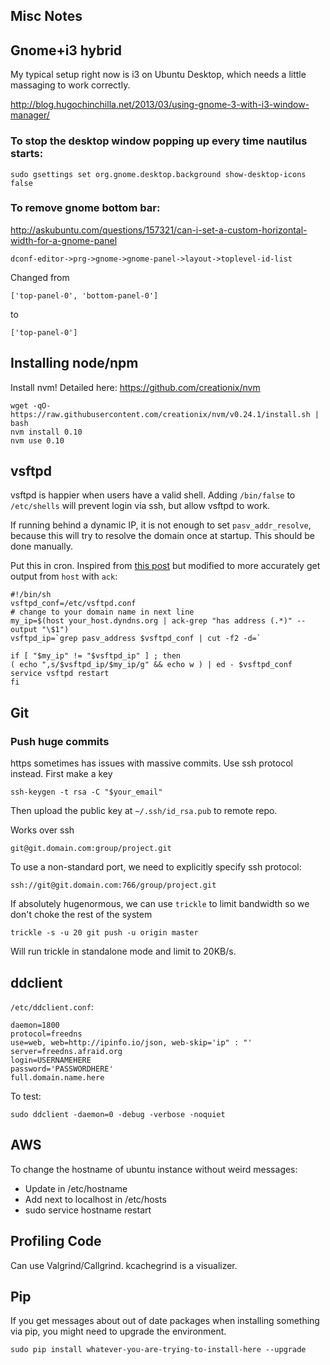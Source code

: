 Misc Notes
-------------------------------

## Gnome+i3 hybrid

My typical setup right now is i3 on Ubuntu Desktop, which needs a little massaging to work correctly.

http://blog.hugochinchilla.net/2013/03/using-gnome-3-with-i3-window-manager/


### To stop the desktop window popping up every time nautilus starts:

    sudo gsettings set org.gnome.desktop.background show-desktop-icons false


### To remove gnome bottom bar:

http://askubuntu.com/questions/157321/can-i-set-a-custom-horizontal-width-for-a-gnome-panel

    dconf-editor->prg->gnome->gnome-panel->layout->toplevel-id-list

Changed from

    ['top-panel-0', 'bottom-panel-0']

to

    ['top-panel-0']

## Installing node/npm

Install nvm! Detailed here: https://github.com/creationix/nvm

	wget -qO- https://raw.githubusercontent.com/creationix/nvm/v0.24.1/install.sh | bash
	nvm install 0.10
	nvm use 0.10

## vsftpd

vsftpd is happier when users have a valid shell. Adding `/bin/false` to `/etc/shells` will prevent login via ssh, but allow vsftpd to work.

If running behind a dynamic IP, it is not enough to set `pasv_addr_resolve`, because this will try to resolve the domain once at startup. This should be done manually.

Put this in cron. Inspired from [this post](http://www.imovedtolinux.com/2009/07/configure-vsftpd-for-passive.html) but modified to more accurately get output from `host` with `ack`:

	#!/bin/sh
	vsftpd_conf=/etc/vsftpd.conf
	# change to your domain name in next line
	my_ip=$(host your_host.dyndns.org | ack-grep "has address (.*)" --output "\$1")
	vsftpd_ip=`grep pasv_address $vsftpd_conf | cut -f2 -d=`

	if [ "$my_ip" != "$vsftpd_ip" ] ; then
	( echo ",s/$vsftpd_ip/$my_ip/g" && echo w ) | ed - $vsftpd_conf
	service vsftpd restart
	fi

## Git

### Push huge commits

https sometimes has issues with massive commits. Use ssh protocol instead. First make a key

    ssh-keygen -t rsa -C "$your_email"

Then upload the public key at `~/.ssh/id_rsa.pub` to remote repo.

Works over ssh

    git@git.domain.com:group/project.git

To use a non-standard port, we need to explicitly specify ssh protocol:

    ssh://git@git.domain.com:766/group/project.git

If absolutely hugenormous, we can use `trickle` to limit bandwidth so we don't choke the rest of the system

    trickle -s -u 20 git push -u origin master

Will run trickle in standalone mode and limit to 20KB/s.

## ddclient

`/etc/ddclient.conf`:

	daemon=1800
	protocol=freedns
	use=web, web=http://ipinfo.io/json, web-skip='ip" : "'
	server=freedns.afraid.org
	login=USERNAMEHERE
	password='PASSWORDHERE'
	full.domain.name.here

To test:

	sudo ddclient -daemon=0 -debug -verbose -noquiet

## AWS

To change the hostname of ubuntu instance without weird messages:

* Update in /etc/hostname
* Add next to localhost in /etc/hosts
* sudo service hostname restart

## Profiling Code

Can use Valgrind/Callgrind. kcachegrind is a visualizer.

## Pip

If you get messages about out of date packages when installing something via pip, you might need to upgrade the environment.

	sudo pip install whatever-you-are-trying-to-install-here --upgrade
